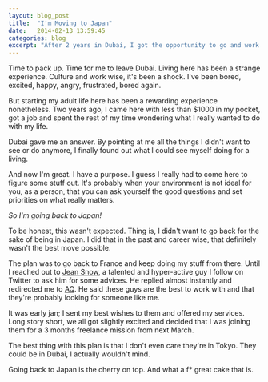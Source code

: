 ```yaml
---
layout: blog_post
title:  "I'm Moving to Japan"
date:   2014-02-13 13:59:45
categories: blog
excerpt: "After 2 years in Dubai, I got the opportunity to go and work for an awesome design studio in central Tokyo called AQ. Saying that I'm thrilled would be an understatement."
---
```


Time to pack up. Time for me to leave Dubai. Living here has been a strange experience. Culture and work wise, it's been a shock. I've been bored, excited, happy, angry, frustrated, bored again. 

But starting my adult life here has been a rewarding experience nonetheless. Two years ago, I came here with less than $1000 in my pocket, got a job and spent the rest of my time wondering what I really wanted to do with my life. 

Dubai gave me an answer. By pointing at me all the things I didn't want to see or do anymore, I finally found out what I could see myself doing for a living. 

And now I'm great. I have a purpose. I guess I really had to come here to figure some stuff out. It's probably when your environment is not ideal for you, as a person, that you can ask yourself the good questions and set priorities on what really matters. 

*So I'm going back to Japan!*

To be honest, this wasn't expected. Thing is, I didn't want to go back for the sake of being in Japan. I did that in the past and career wise, that definitely wasn't the best move possible. 

The plan was to go back to France and keep doing my stuff from there. Until I reached out to [Jean Snow](http://jeansnow.net), a talented and hyper-active guy I follow on Twitter to ask him for some advices. He replied almost instantly and redirected me to [AQ](www.aqworks.com). He said these guys are the best to work with and that they're probably looking for someone like me. 

It was early jan; I sent my best wishes to them and offered my services. Long story short, we all got slightly excited and decided that I was joining them for a 3 months freelance mission from next March. 

The best thing with this plan is that I don't even care they're in Tokyo. They could be in Dubai, I actually wouldn't mind. 

Going back to Japan is the cherry on top. And what a f* great cake that is. 
